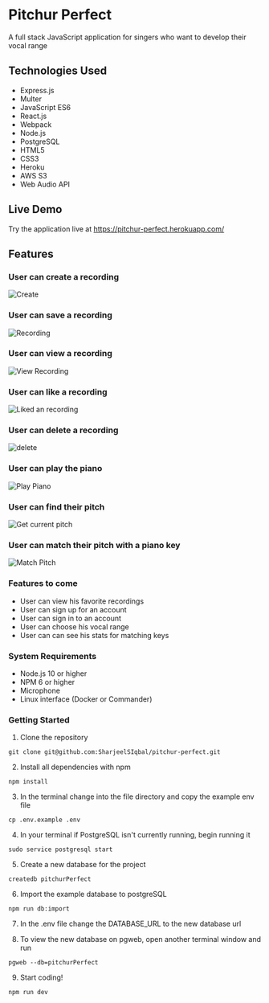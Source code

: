 # Pitchur Perfect
A full stack JavaScript application for singers who want to develop their vocal range

## Technologies Used
* Express.js
* Multer
* JavaScript ES6
* React.js
* Webpack
* Node.js
* PostgreSQL
* HTML5
* CSS3
* Heroku
* AWS S3
* Web Audio API

## Live Demo
 Try the application live at https://pitchur-perfect.herokuapp.com/


## Features
### User can create a recording
![Create](https://user-images.githubusercontent.com/50930123/135955860-2809b136-23a4-415a-9988-f7c7ffa15191.gif)

### User can save a recording
![Recording](https://user-images.githubusercontent.com/50930123/135955354-a1ab4e26-e523-4bdc-a248-c58ffd0b6d33.gif)
### User can view a recording
![View Recording](https://user-images.githubusercontent.com/50930123/135955393-299a83cd-1ebd-4e1f-90f0-4a7fd3787818.gif)

### User can like a recording
![Liked an recording](https://user-images.githubusercontent.com/50930123/135955401-251b98bd-76ad-44f9-9dd8-44eb58c6e797.gif)

### User can delete a recording
![delete](https://user-images.githubusercontent.com/50930123/135955404-b16f3e05-68b5-4881-8e2d-90c31dca9107.gif)

### User can play the piano
![Play Piano](https://user-images.githubusercontent.com/50930123/135955412-968c53c3-3098-42ce-b2ae-6d41948c9183.gif)

### User can find their pitch
![Get current pitch](https://user-images.githubusercontent.com/50930123/135955418-a3467f66-fe6a-46c5-8acd-44a5ba11e3d1.gif)

### User can match their pitch with a piano key
![Match Pitch](https://user-images.githubusercontent.com/50930123/135955490-e52f4e0f-104e-4412-8149-d407f3dcbdf0.gif)


### Features to come
* User can view his favorite recordings
* User can sign up for an account 
* User can sign in to an account
* User can choose his vocal range
* User can can see his stats for matching keys


### System Requirements
* Node.js 10 or higher
* NPM 6 or higher
* Microphone
* Linux interface (Docker or Commander)



### Getting Started
1. Clone the repository
``` shell
git clone git@github.com:SharjeelSIqbal/pitchur-perfect.git
```
2. Install all dependencies with npm
``` shell
npm install
```
3. In the terminal change into the file directory and copy the example env file
```shell
cp .env.example .env
```
4. In your terminal if PostgreSQL isn't currently running, begin running it
``` shell
sudo service postgresql start
```

5. Create a new database for the project
``` shell
createdb pitchurPerfect
```
6. Import the example database to postgreSQL
``` shell
npm run db:import
```
7. In the .env file change the DATABASE_URL to the new database url

8. To view the new database on pgweb, open another terminal window and run
``` shell
pgweb --db=pitchurPerfect
```
9. Start coding!
``` shell
npm run dev
```
